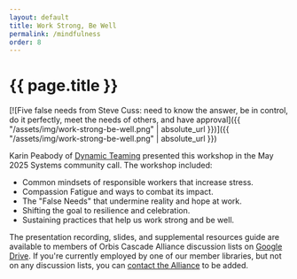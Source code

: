 ```yaml
---
layout: default
title: Work Strong, Be Well
permalink: /mindfulness
order: 8
---
```


# {{ page.title }}

[![Five false needs from Steve Cuss: need to know the answer, be in control, do it perfectly, meet the needs of others, and have approval]({{ "/assets/img/work-strong-be-well.png" | absolute_url }})]({{ "/assets/img/work-strong-be-well.png" | absolute_url }})

Karin Peabody of [Dynamic Teaming](https://www.dynamicteaming.com/) presented this workshop in the May 2025 Systems community call. The workshop included:

- Common mindsets of responsible workers that increase stress.
- Compassion Fatigue and ways to combat its impact.
- The "False Needs" that undermine reality and hope at work.
- Shifting the goal to resilience and celebration.
- Sustaining practices that help us work strong and be well.

The presentation recording, slides, and supplemental resources guide are available to members of Orbis Cascade Alliance discussion lists on [Google Drive](https://drive.google.com/drive/folders/19pe-tcp_nUtbDuhdyY31wkpAER4V34li?usp=sharing). If you're currently employed by one of our member libraries, but not on any discussion lists, you can [contact the Alliance](https://www.orbiscascade.org/about/contact/email-lists/) to be added.
